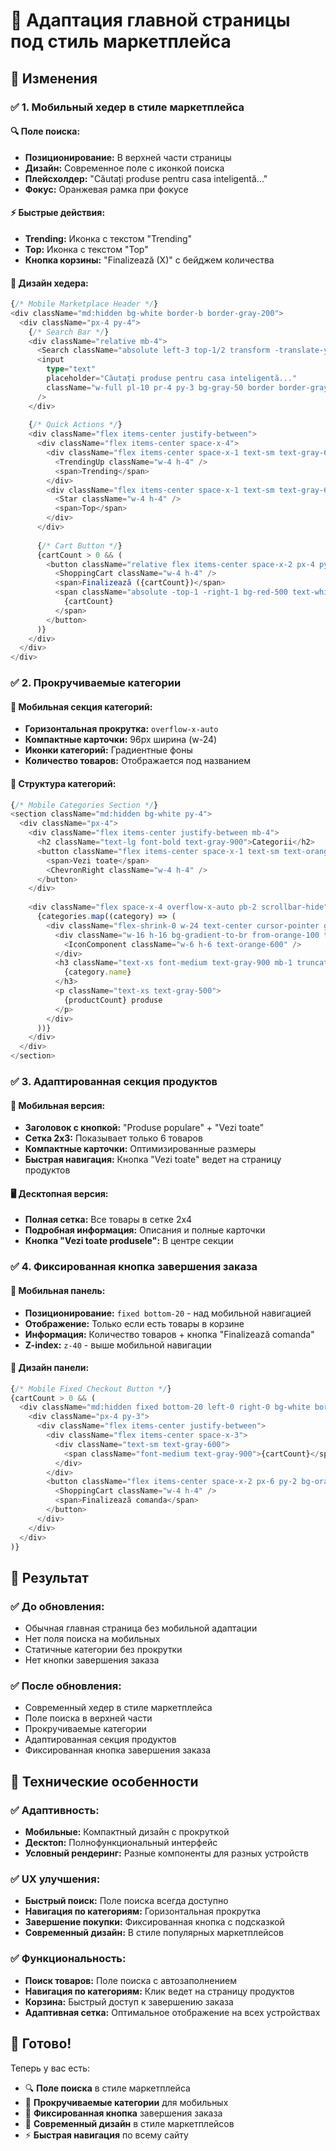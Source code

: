 # 📱 Адаптация главной страницы под стиль маркетплейса

## 🎯 Изменения

### ✅ **1. Мобильный хедер в стиле маркетплейса**

#### 🔍 **Поле поиска:**
- **Позиционирование:** В верхней части страницы
- **Дизайн:** Современное поле с иконкой поиска
- **Плейсхолдер:** "Căutați produse pentru casa inteligentă..."
- **Фокус:** Оранжевая рамка при фокусе

#### ⚡ **Быстрые действия:**
- **Trending:** Иконка с текстом "Trending"
- **Top:** Иконка с текстом "Top"
- **Кнопка корзины:** "Finalizează (X)" с бейджем количества

#### 🎨 **Дизайн хедера:**
```typescript
{/* Mobile Marketplace Header */}
<div className="md:hidden bg-white border-b border-gray-200">
  <div className="px-4 py-4">
    {/* Search Bar */}
    <div className="relative mb-4">
      <Search className="absolute left-3 top-1/2 transform -translate-y-1/2" />
      <input
        type="text"
        placeholder="Căutați produse pentru casa inteligentă..."
        className="w-full pl-10 pr-4 py-3 bg-gray-50 border border-gray-200 rounded-xl"
      />
    </div>
    
    {/* Quick Actions */}
    <div className="flex items-center justify-between">
      <div className="flex items-center space-x-4">
        <div className="flex items-center space-x-1 text-sm text-gray-600">
          <TrendingUp className="w-4 h-4" />
          <span>Trending</span>
        </div>
        <div className="flex items-center space-x-1 text-sm text-gray-600">
          <Star className="w-4 h-4" />
          <span>Top</span>
        </div>
      </div>
      
      {/* Cart Button */}
      {cartCount > 0 && (
        <button className="relative flex items-center space-x-2 px-4 py-2 bg-orange-500 text-white rounded-lg">
          <ShoppingCart className="w-4 h-4" />
          <span>Finalizează ({cartCount})</span>
          <span className="absolute -top-1 -right-1 bg-red-500 text-white text-xs rounded-full w-5 h-5">
            {cartCount}
          </span>
        </button>
      )}
    </div>
  </div>
</div>
```

### ✅ **2. Прокручиваемые категории**

#### 📱 **Мобильная секция категорий:**
- **Горизонтальная прокрутка:** `overflow-x-auto`
- **Компактные карточки:** 96px ширина (w-24)
- **Иконки категорий:** Градиентные фоны
- **Количество товаров:** Отображается под названием

#### 🎯 **Структура категорий:**
```typescript
{/* Mobile Categories Section */}
<section className="md:hidden bg-white py-4">
  <div className="px-4">
    <div className="flex items-center justify-between mb-4">
      <h2 className="text-lg font-bold text-gray-900">Categorii</h2>
      <button className="flex items-center space-x-1 text-sm text-orange-600">
        <span>Vezi toate</span>
        <ChevronRight className="w-4 h-4" />
      </button>
    </div>
    
    <div className="flex space-x-4 overflow-x-auto pb-2 scrollbar-hide">
      {categories.map((category) => (
        <div className="flex-shrink-0 w-24 text-center cursor-pointer group">
          <div className="w-16 h-16 bg-gradient-to-br from-orange-100 to-red-100 rounded-xl">
            <IconComponent className="w-6 h-6 text-orange-600" />
          </div>
          <h3 className="text-xs font-medium text-gray-900 mb-1 truncate">
            {category.name}
          </h3>
          <p className="text-xs text-gray-500">
            {productCount} produse
          </p>
        </div>
      ))}
    </div>
  </div>
</section>
```

### ✅ **3. Адаптированная секция продуктов**

#### 📱 **Мобильная версия:**
- **Заголовок с кнопкой:** "Produse populare" + "Vezi toate"
- **Сетка 2x3:** Показывает только 6 товаров
- **Компактные карточки:** Оптимизированные размеры
- **Быстрая навигация:** Кнопка "Vezi toate" ведет на страницу продуктов

#### 🖥️ **Десктопная версия:**
- **Полная сетка:** Все товары в сетке 2x4
- **Подробная информация:** Описания и полные карточки
- **Кнопка "Vezi toate produsele":** В центре секции

### ✅ **4. Фиксированная кнопка завершения заказа**

#### 📱 **Мобильная панель:**
- **Позиционирование:** `fixed bottom-20` - над мобильной навигацией
- **Отображение:** Только если есть товары в корзине
- **Информация:** Количество товаров + кнопка "Finalizează comanda"
- **Z-index:** `z-40` - выше мобильной навигации

#### 🎨 **Дизайн панели:**
```typescript
{/* Mobile Fixed Checkout Button */}
{cartCount > 0 && (
  <div className="md:hidden fixed bottom-20 left-0 right-0 bg-white border-t border-gray-200 shadow-lg z-40">
    <div className="px-4 py-3">
      <div className="flex items-center justify-between">
        <div className="flex items-center space-x-3">
          <div className="text-sm text-gray-600">
            <span className="font-medium text-gray-900">{cartCount}</span> produse în coș
          </div>
        </div>
        <button className="flex items-center space-x-2 px-6 py-2 bg-orange-500 text-white rounded-lg">
          <ShoppingCart className="w-4 h-4" />
          <span>Finalizează comanda</span>
        </button>
      </div>
    </div>
  </div>
)}
```

## 🚀 **Результат**

### ✅ **До обновления:**
- Обычная главная страница без мобильной адаптации
- Нет поля поиска на мобильных
- Статичные категории без прокрутки
- Нет кнопки завершения заказа

### ✅ **После обновления:**
- Современный хедер в стиле маркетплейса
- Поле поиска в верхней части
- Прокручиваемые категории
- Адаптированная секция продуктов
- Фиксированная кнопка завершения заказа

## 🔧 **Технические особенности**

### ✅ **Адаптивность:**
- **Мобильные:** Компактный дизайн с прокруткой
- **Десктоп:** Полнофункциональный интерфейс
- **Условный рендеринг:** Разные компоненты для разных устройств

### ✅ **UX улучшения:**
- **Быстрый поиск:** Поле поиска всегда доступно
- **Навигация по категориям:** Горизонтальная прокрутка
- **Завершение покупки:** Фиксированная кнопка с подсказкой
- **Современный дизайн:** В стиле популярных маркетплейсов

### ✅ **Функциональность:**
- **Поиск товаров:** Поле поиска с автозаполнением
- **Навигация по категориям:** Клик ведет на страницу продуктов
- **Корзина:** Быстрый доступ к завершению заказа
- **Адаптивная сетка:** Оптимальное отображение на всех устройствах

## 🎯 **Готово!**

Теперь у вас есть:
- 🔍 **Поле поиска** в стиле маркетплейса
- 📱 **Прокручиваемые категории** для мобильных
- 🛒 **Фиксированная кнопка** завершения заказа
- 🎨 **Современный дизайн** в стиле маркетплейсов
- ⚡ **Быстрая навигация** по всему сайту 